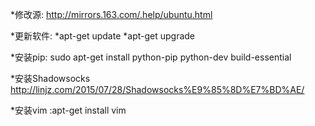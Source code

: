 *修改源: http://mirrors.163.com/.help/ubuntu.html

*更新软件:
*apt-get update
*apt-get upgrade 

*安装pip: sudo apt-get install python-pip python-dev build-essential 

*安装Shadowsocks http://linjz.com/2015/07/28/Shadowsocks%E9%85%8D%E7%BD%AE/

*安装vim :apt-get install vim 
